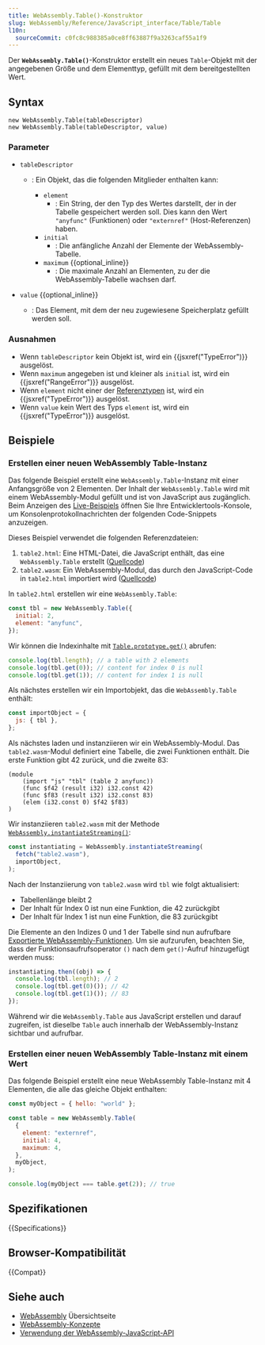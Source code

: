 ```yaml
---
title: WebAssembly.Table()-Konstruktor
slug: WebAssembly/Reference/JavaScript_interface/Table/Table
l10n:
  sourceCommit: c0fc8c988385a0ce8ff63887f9a3263caf55a1f9
---
```


Der **`WebAssembly.Table()`**-Konstruktor erstellt ein neues `Table`-Objekt mit der angegebenen Größe und dem Elementtyp, gefüllt mit dem bereitgestellten Wert.

## Syntax

```js-nolint
new WebAssembly.Table(tableDescriptor)
new WebAssembly.Table(tableDescriptor, value)
```

### Parameter

- `tableDescriptor`

  - : Ein Objekt, das die folgenden Mitglieder enthalten kann:

    - `element`
      - : Ein String, der den Typ des Wertes darstellt, der in der Tabelle gespeichert werden soll. Dies kann den Wert `"anyfunc"` (Funktionen) oder `"externref"` (Host-Referenzen) haben.
    - `initial`
      - : Die anfängliche Anzahl der Elemente der WebAssembly-Tabelle.
    - `maximum` {{optional_inline}}
      - : Die maximale Anzahl an Elementen, zu der die WebAssembly-Tabelle wachsen darf.

- `value` {{optional_inline}}

  - : Das Element, mit dem der neu zugewiesene Speicherplatz gefüllt werden soll.

### Ausnahmen

- Wenn `tableDescriptor` kein Objekt ist, wird ein {{jsxref("TypeError")}} ausgelöst.
- Wenn `maximum` angegeben ist und kleiner als `initial` ist, wird ein {{jsxref("RangeError")}} ausgelöst.
- Wenn `element` nicht einer der [Referenztypen](https://webassembly.github.io/spec/core/syntax/types.html#syntax-reftype) ist, wird ein {{jsxref("TypeError")}} ausgelöst.
- Wenn `value` kein Wert des Typs `element` ist, wird ein {{jsxref("TypeError")}} ausgelöst.

## Beispiele

### Erstellen einer neuen WebAssembly Table-Instanz

Das folgende Beispiel erstellt eine `WebAssembly.Table`-Instanz mit einer Anfangsgröße von 2 Elementen. Der Inhalt der `WebAssembly.Table` wird mit einem WebAssembly-Modul gefüllt und ist von JavaScript aus zugänglich. Beim Anzeigen des [Live-Beispiels](https://mdn.github.io/webassembly-examples/js-api-examples/table2.html) öffnen Sie Ihre Entwicklertools-Konsole, um Konsolenprotokollnachrichten der folgenden Code-Snippets anzuzeigen.

Dieses Beispiel verwendet die folgenden Referenzdateien:

1. `table2.html`: Eine HTML-Datei, die JavaScript enthält, das eine `WebAssembly.Table` erstellt ([Quellcode](https://github.com/mdn/webassembly-examples/blob/main/js-api-examples/table2.html))
2. `table2.wasm`: Ein WebAssembly-Modul, das durch den JavaScript-Code in `table2.html` importiert wird ([Quellcode](https://github.com/mdn/webassembly-examples/blob/main/js-api-examples/table2.wat))

In `table2.html` erstellen wir eine `WebAssembly.Table`:

```js
const tbl = new WebAssembly.Table({
  initial: 2,
  element: "anyfunc",
});
```

Wir können die Indexinhalte mit [`Table.prototype.get()`](/de/docs/WebAssembly/Reference/JavaScript_interface/Table/get) abrufen:

```js
console.log(tbl.length); // a table with 2 elements
console.log(tbl.get(0)); // content for index 0 is null
console.log(tbl.get(1)); // content for index 1 is null
```

Als nächstes erstellen wir ein Importobjekt, das die `WebAssembly.Table` enthält:

```js
const importObject = {
  js: { tbl },
};
```

Als nächstes laden und instanziieren wir ein WebAssembly-Modul. Das `table2.wasm`-Modul definiert eine Tabelle, die zwei Funktionen enthält. Die erste Funktion gibt 42 zurück, und die zweite 83:

```wat
(module
    (import "js" "tbl" (table 2 anyfunc))
    (func $f42 (result i32) i32.const 42)
    (func $f83 (result i32) i32.const 83)
    (elem (i32.const 0) $f42 $f83)
)
```

Wir instanziieren `table2.wasm` mit der Methode [`WebAssembly.instantiateStreaming()`](/de/docs/WebAssembly/Reference/JavaScript_interface/instantiateStreaming_static):

```js
const instantiating = WebAssembly.instantiateStreaming(
  fetch("table2.wasm"),
  importObject,
);
```

Nach der Instanziierung von `table2.wasm` wird `tbl` wie folgt aktualisiert:

- Tabellenlänge bleibt 2
- Der Inhalt für Index 0 ist nun eine Funktion, die 42 zurückgibt
- Der Inhalt für Index 1 ist nun eine Funktion, die 83 zurückgibt

Die Elemente an den Indizes 0 und 1 der Tabelle sind nun aufrufbare [Exportierte WebAssembly-Funktionen](/de/docs/WebAssembly/Guides/Exported_functions). Um sie aufzurufen, beachten Sie, dass der Funktionsaufrufsoperator `()` nach dem `get()`-Aufruf hinzugefügt werden muss:

```js
instantiating.then((obj) => {
  console.log(tbl.length); // 2
  console.log(tbl.get(0)()); // 42
  console.log(tbl.get(1)()); // 83
});
```

Während wir die `WebAssembly.Table` aus JavaScript erstellen und darauf zugreifen, ist dieselbe `Table` auch innerhalb der WebAssembly-Instanz sichtbar und aufrufbar.

### Erstellen einer neuen WebAssembly Table-Instanz mit einem Wert

Das folgende Beispiel erstellt eine neue WebAssembly Table-Instanz mit 4 Elementen, die alle das gleiche Objekt enthalten:

```js
const myObject = { hello: "world" };

const table = new WebAssembly.Table(
  {
    element: "externref",
    initial: 4,
    maximum: 4,
  },
  myObject,
);

console.log(myObject === table.get(2)); // true
```

## Spezifikationen

{{Specifications}}

## Browser-Kompatibilität

{{Compat}}

## Siehe auch

- [WebAssembly](/de/docs/WebAssembly) Übersichtseite
- [WebAssembly-Konzepte](/de/docs/WebAssembly/Guides/Concepts)
- [Verwendung der WebAssembly-JavaScript-API](/de/docs/WebAssembly/Guides/Using_the_JavaScript_API)
